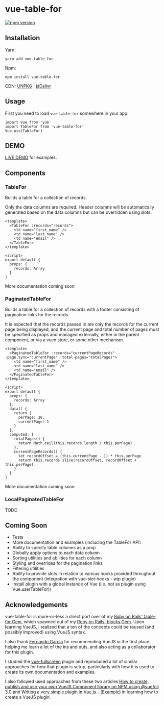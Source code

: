 # vue-table-for

[![npm version](https://badge.fury.io/js/vue-table-for.svg)](https://badge.fury.io/js/vue-table-for)

## Installation

Yarn:

```
yarn add vue-table-for
```

Npm:

```
npm install vue-table-for
```

CDN: [UNPKG](https://unpkg.com/vue-table-for) | [jsDelivr](https://cdn.jsdelivr.net/npm/vue-table-for)

## Usage

First you need to load `vue-table-for` somewhere in your app:

```
import Vue from 'vue'
import TableFor from 'vue-table-for'
Vue.use(TableFor)
```

## DEMO

[LIVE DEMO](https://hunterae.github.io/vue-table-for/) for examples.

## Components

### TableFor

Builds a table for a collection of records.

Only the data columns are required. Header columns will be automatically generated based on the data columns but can be overridden using slots.

```
<template>
  <TableFor :records="records">
    <td name="first_name" />
    <td name="last_name" />
    <td name="email" />
  </TableFor>
</template>

<script>
export default {
  props: {
    records: Array
  }
}
```

More documentation coming soon

### PaginatedTableFor

Builds a table for a collection of records with a footer consisting of pagination links for the records.

It is expected that the records passed in are only the records for the current page being displayed, and the current page and total number of pages must be specified as props and managed externally, either in the parent component, or via a vuex store, or some other mechanism.

```
<template>
  <PaginatedTableFor :records="currentPageRecords" :page.sync="currentPage" :total-pages="totalPages">
    <td name="first_name" />
    <td name="last_name" />
    <td name="email" />
  </PaginatedTableFor>
</template>

<script>
export default {
  props: {
    records: Array
  },
  data() {
    return {
      perPage: 10,
      currentPage: 1
    }
  },
  computed: {
    totalPages() {
      return Math.ceil(this.records.length / this.perPage)
    },
    currentPageRecords() {
      let recordOffset = (this.currentPage - 1) * this.perPage
      return this.records.slice(recordOffset, recordOffset + this.perPage)
    }
  }
}
```

More documentation coming soon

### LocalPaginatedTableFor

TODO

## Coming Soon

- Tests
- More documentation and examples (including the TableFor API)
- Ability to specify table columns as a prop
- Globally apply options to each data column
- Sorting utilities and abilities for each column
- Styling and overrides for the pagination links
- Filtering utilities
- Ability to provide slots in relation to various hooks provided throughout the component (integration with vue-slot-hooks - wip plugin)
- Install plugin with a global instance of Vue (i.e. not as plugin using Vue.use(TableFor))

## Acknowledgements

vue-table-for is more-or-less a direct port over of my [Ruby on Rails' table-for Gem](https://github.com/hunterae/table-for), which spawned out of my [Ruby on Rails' blocks Gem](https://github.com/hunterae/blocks). Upon learning VueJS, I realized that a ton of the concepts could be reused (and possibly improved) using VueJS syntax.

I also thank [Fernando Garcia](https://github.com/fernandoagarcia) for recommending VueJS in the first place, helping me learn a lot of the ins and outs, and also acting as a collaborator for this plugin.

I studied the [vue-fullscreen](https://github.com/mirari/vue-fullscreen) plugin and reproduced a lot of similar approaches for how that plugin is setup, particularly with how it is used to create its own documentation and examples.

I also followed used approaches from these two articles [How to create, publish and use your own VueJS Component library on NPM using @vue/cli 3.0](https://medium.com/justfrontendthings/how-to-create-and-publish-your-own-vuejs-component-library-on-npm-using-vue-cli-28e60943eed3) and [Writing a very simple plugin in Vue.js - (Example)](https://dev.to/nkoik/writing-a-very-simple-plugin-in-vuejs---example-8g8) in learning how to create a VueJS plugin.

